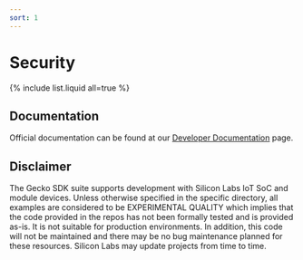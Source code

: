 ```yaml
---
sort: 1
---
```

# Security

{% include list.liquid all=true %}

## Documentation

Official documentation can be found at our [Developer Documentation](https://docs.silabs.com/zigbee/latest/) page.

## Disclaimer

The Gecko SDK suite supports development with Silicon Labs IoT SoC and module devices. Unless otherwise specified in the specific directory, all examples are considered to be EXPERIMENTAL QUALITY which implies that the code provided in the repos has not been formally tested and is provided as-is. It is not suitable for production environments. In addition, this code will not be maintained and there may be no bug maintenance planned for these resources. Silicon Labs may update projects from time to time.
